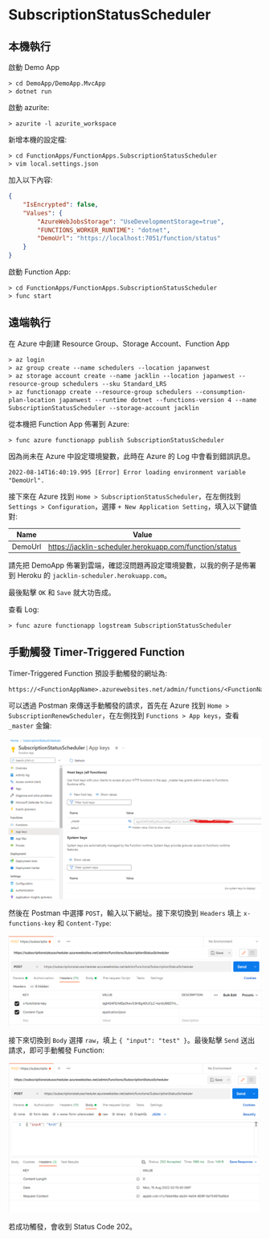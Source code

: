 # SubscriptionStatusScheduler

## 本機執行

啟動 Demo App

```
> cd DemoApp/DemoApp.MvcApp
> dotnet run
```

啟動 azurite:

```
> azurite -l azurite_workspace
```

新增本機的設定檔:

```
> cd FunctionApps/FunctionApps.SubscriptionStatusScheduler
> vim local.settings.json
```

加入以下內容:

```json
{
    "IsEncrypted": false,
    "Values": {
        "AzureWebJobsStorage": "UseDevelopmentStorage=true",
        "FUNCTIONS_WORKER_RUNTIME": "dotnet",
        "DemoUrl": "https://localhost:7051/function/status"
    }
}
```

啟動 Function App:

```
> cd FunctionApps/FunctionApps.SubscriptionStatusScheduler
> func start
```

## 遠端執行

在 Azure 中創建 Resource Group、Storage Account、Function App

```
> az login
> az group create --name schedulers --location japanwest
> az storage account create --name jacklin --location japanwest --resource-group schedulers --sku Standard_LRS
> az functionapp create --resource-group schedulers --consumption-plan-location japanwest --runtime dotnet --functions-version 4 --name SubscriptionStatusScheduler --storage-account jacklin
```

從本機把 Function App 佈署到 Azure:

```
> func azure functionapp publish SubscriptionStatusScheduler
```

因為尚未在 Azure 中設定環境變數，此時在 Azure 的 Log 中會看到錯誤訊息。

```
2022-08-14T16:40:19.995 [Error] Error loading environment variable "DemoUrl".
```

接下來在 Azure 找到 `Home > SubscriptionStatusScheduler`，在左側找到 `Settings > Configuration`，選擇 `+ New Application Setting`，填入以下鍵值對:

|Name|Value|
|----|-----|
|DemoUrl|https://jacklin-scheduler.herokuapp.com/function/status|

請先把 DemoApp 佈署到雲端，確認沒問題再設定環境變數，以我的例子是佈署到 Heroku 的 `jacklin-scheduler.herokuapp.com`。

最後點擊 `OK` 和 `Save` 就大功告成。

查看 Log:

```
> func azure functionapp logstream SubscriptionStatusScheduler
```

## 手動觸發 Timer-Triggered Function

Timer-Triggered Function 預設手動觸發的網址為:

```
https://<FunctionAppName>.azurewebsites.net/admin/functions/<FunctionName>
```

可以透過 Postman 來傳送手動觸發的請求，首先在 Azure 找到 `Home > SubscriptionRenewScheduler`，在左側找到 `Functions > App keys`，查看 `_master` 金鑰:

![](./images/0.png)

然後在 Postman 中選擇 `POST`，輸入以下網址。接下來切換到 `Headers` 填上 `x-functions-key` 和 `Content-Type`:

![](./images/1.png)

接下來切換到 `Body` 選擇 `raw`，填上 `{ "input": "test" }`。最後點擊 `Send` 送出請求，即可手動觸發 Function:

![](./images/2.png)

若成功觸發，會收到 Status Code 202。